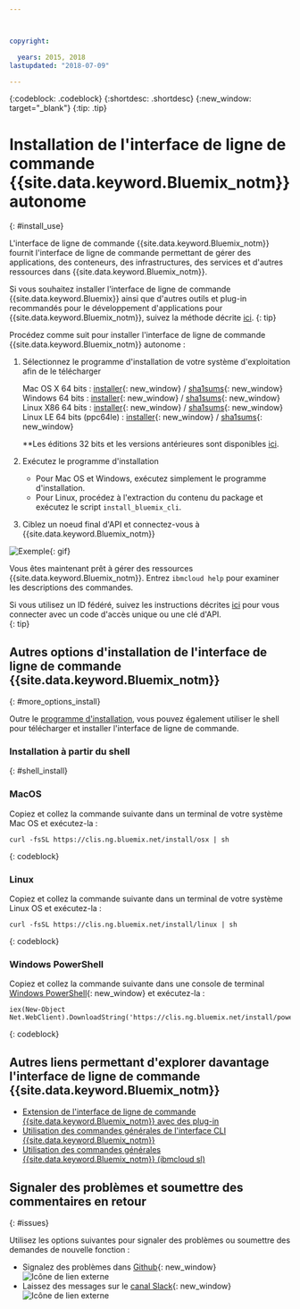 ```yaml
---



copyright:

  years: 2015, 2018
lastupdated: "2018-07-09"

---
```


{:codeblock: .codeblock}
{:shortdesc: .shortdesc}
{:new_window: target="_blank"}
{:tip: .tip}


# Installation de l'interface de ligne de commande {{site.data.keyword.Bluemix_notm}} autonome
{: #install_use}

L'interface de ligne de commande {{site.data.keyword.Bluemix_notm}} fournit l'interface de ligne de commande permettant de gérer des applications, des conteneurs, des infrastructures, des services et d'autres ressources dans {{site.data.keyword.Bluemix_notm}}.

Si vous souhaitez installer l'interface de ligne de commande {{site.data.keyword.Bluemix}} ainsi que d'autres outils et plug-in recommandés pour le développement d'applications pour {{site.data.keyword.Bluemix_notm}}, suivez la méthode décrite [ici](/docs/cli/index.html).
{: tip}

Procédez comme suit pour installer l'interface de ligne de commande {{site.data.keyword.Bluemix_notm}} autonome :

1. Sélectionnez le programme d'installation de votre système d'exploitation afin de le télécharger

   Mac OS X 64 bits : [installer](https://clis.ng.bluemix.net/download/bluemix-cli/latest/osx){: new_window} / [sha1sums](https://clis.ng.bluemix.net/download/bluemix-cli/latest/osx/checksum){: new_window} <br>
   Windows 64 bits : [installer](https://clis.ng.bluemix.net/download/bluemix-cli/latest/win64){: new_window} / [sha1sums](https://clis.ng.bluemix.net/download/bluemix-cli/latest/win64/checksum){: new_window} <br>
   Linux X86 64 bits : [installer](https://clis.ng.bluemix.net/download/bluemix-cli/latest/linux64){: new_window} / [sha1sums](https://clis.ng.bluemix.net/download/bluemix-cli/latest/linux64/checksum){: new_window} <br>
   Linux LE 64 bits (ppc64le) : [installer](https://clis.ng.bluemix.net/download/bluemix-cli/latest/ppc64le){: new_window} / [sha1sums](https://clis.ng.bluemix.net/download/bluemix-cli/latest/ppc64le/checksum){: new_window} <br>

   **Les éditions 32 bits et les versions antérieures sont disponibles [ici](all_versions.html).

1. Exécutez le programme d'installation
   * Pour Mac OS et Windows, exécutez simplement le programme d'installation.
   * Pour Linux, procédez à l'extraction du contenu du package et exécutez le script `install_bluemix_cli`.

1. Ciblez un noeud final d'API et connectez-vous à {{site.data.keyword.Bluemix_notm}}

  ![Exemple](example.gif){: gif}

Vous êtes maintenant prêt à gérer des ressources {{site.data.keyword.Bluemix_notm}}. Entrez `ibmcloud help` pour examiner les descriptions des commandes.

Si vous utilisez un ID fédéré, suivez les instructions décrites [ici](https://console.bluemix.net/docs/iam/login_fedid.html#federated_id) pour vous connecter avec un code d'accès unique ou une clé d'API.  
{: tip}

## Autres options d'installation de l'interface de ligne de commande {{site.data.keyword.Bluemix_notm}}
{: #more_options_install}


Outre le [programme d'installation](install_use_cli.html#getting_started), vous pouvez également utiliser le shell pour télécharger et installer l'interface de ligne de commande. 


### Installation à partir du shell
{: #shell_install}


### MacOS

Copiez et collez la commande suivante dans un terminal de votre système Mac OS et exécutez-la :

```
curl -fsSL https://clis.ng.bluemix.net/install/osx | sh
```
{: codeblock}

### Linux

Copiez et collez la commande suivante dans un terminal de votre système Linux OS et exécutez-la :

```
curl -fsSL https://clis.ng.bluemix.net/install/linux | sh
```
{: codeblock}

### Windows PowerShell

Copiez et collez la commande suivante dans une console de terminal [Windows PowerShell](https://msdn.microsoft.com/en-us/powershell/scripting/getting-started/getting-started-with-windows-powershell){: new_window} et exécutez-la :

```
iex(New-Object Net.WebClient).DownloadString('https://clis.ng.bluemix.net/install/powershell')
```
{: codeblock}

## Autres liens permettant d'explorer davantage l'interface de ligne de commande {{site.data.keyword.Bluemix_notm}}

* [Extension de l'interface de ligne de commande {{site.data.keyword.Bluemix_notm}} avec des plug-in](/docs/cli/reference/bluemix_cli/extend_cli.html)
* [Utilisation des commandes générales de l'interface CLI {{site.data.keyword.Bluemix_notm}}](/docs/cli/reference/bluemix_cli/bx_cli.html)
* [Utilisation des commandes générales {{site.data.keyword.Bluemix_notm}} (ibmcloud sl)](/docs/cli/reference/softlayer/index.html)


## Signaler des problèmes et soumettre des commentaires en retour
{: #issues}

Utilisez les options suivantes pour signaler des problèmes ou soumettre des demandes de nouvelle fonction :
 * Signalez des problèmes dans [Github](https://github.com/IBM-Bluemix/bluemix-cli-release/issues){: new_window} ![Icône de lien externe](../../../icons/launch-glyph.svg)
 * Laissez des messages sur le [canal Slack](https://dwopen.slack.com/messages/bluemix-cli/){: new_window} ![Icône de lien externe](../../../icons/launch-glyph.svg)
